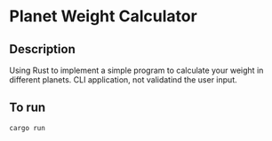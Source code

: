 # Planet Weight Calculator

## Description
Using Rust to implement a simple program to calculate your weight in different
planets.
CLI application, not validatind the user input.

## To run
```sh
cargo run
```

